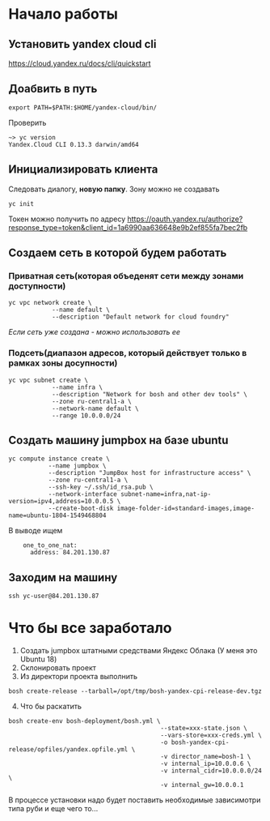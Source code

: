 # Начало работы
## Установить yandex cloud cli
https://cloud.yandex.ru/docs/cli/quickstart

## Доабвить в путь
```
export PATH=$PATH:$HOME/yandex-cloud/bin/
```
Проверить
```
~> yc version
Yandex.Cloud CLI 0.13.3 darwin/amd64
```
## Инициализировать клиента 
Следовать диалогу, **новую папку**. Зону можно не создавать
```
yc init
```

Токен можно получить по адресу
https://oauth.yandex.ru/authorize?response_type=token&client_id=1a6990aa636648e9b2ef855fa7bec2fb

## Создаем сеть в которой будем работать
### Приватная сеть(которая объеденят сети между зонами доступности)
```
yc vpc network create \
            --name default \
            --description "Default network for cloud foundry"
```
 *Если сеть уже создана - можно использовать ее*

### Подсеть(диапазон адресов, который действует только в рамках зоны досупности)
```
yc vpc subnet create \
            --name infra \
            --description "Network for bosh and other dev tools" \
            --zone ru-central1-a \
            --network-name default \
            --range 10.0.0.0/24
```


## Создать машину jumpbox на базе ubuntu
```
yc compute instance create \
           --name jumpbox \
           --description "JumpBox host for infrastructure access" \
           --zone ru-central1-a \
           --ssh-key ~/.ssh/id_rsa.pub \
           --network-interface subnet-name=infra,nat-ip-version=ipv4,address=10.0.0.5 \
           --create-boot-disk image-folder-id=standard-images,image-name=ubuntu-1804-1549468804
```
В выводе ищем
```
    one_to_one_nat:
      address: 84.201.130.87
```

## Заходим на машину

```
ssh yc-user@84.201.130.87
```

# Что бы все заработало

1. Создать jumpbox штатными средствами Яндекс Облака (У меня это Ubuntu 18)
2. Склонировать проект
3. Из директори проекта выполнить
```
bosh create-release --tarball=/opt/tmp/bosh-yandex-cpi-release-dev.tgz
```
4. Что бы раскатить
```
bosh create-env bosh-deployment/bosh.yml \
                                          --state=xxx-state.json \
                                          --vars-store=xxx-creds.yml \
                                          -o bosh-yandex-cpi-release/opfiles/yandex.opfile.yml \
                                          -v director_name=bosh-1 \
                                          -v internal_ip=10.0.0.6 \
                                          -v internal_cidr=10.0.0.0/24 \
                                          -v internal_gw=10.0.0.1 
```

В процессе установки надо будет поставить необходимые зависимотри типа руби и еще чего то...
